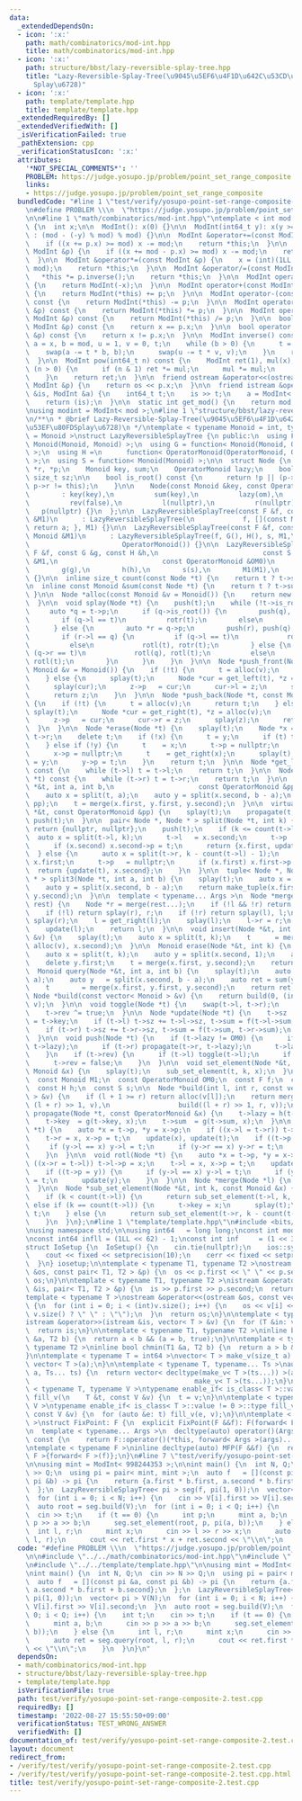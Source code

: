 ```yaml
---
data:
  _extendedDependsOn:
  - icon: ':x:'
    path: math/combinatorics/mod-int.hpp
    title: math/combinatorics/mod-int.hpp
  - icon: ':x:'
    path: structure/bbst/lazy-reversible-splay-tree.hpp
    title: "Lazy-Reversible-Splay-Tree(\u9045\u5EF6\u4F1D\u642C\u53CD\u8EE2\u53EF\u80FD\
      Splay\u6728)"
  - icon: ':x:'
    path: template/template.hpp
    title: template/template.hpp
  _extendedRequiredBy: []
  _extendedVerifiedWith: []
  _isVerificationFailed: true
  _pathExtension: cpp
  _verificationStatusIcon: ':x:'
  attributes:
    '*NOT_SPECIAL_COMMENTS*': ''
    PROBLEM: https://judge.yosupo.jp/problem/point_set_range_composite
    links:
    - https://judge.yosupo.jp/problem/point_set_range_composite
  bundledCode: "#line 1 \"test/verify/yosupo-point-set-range-composite-2.test.cpp\"\
    \n#define PROBLEM \\\n  \"https://judge.yosupo.jp/problem/point_set_range_composite\"\
    \n\n#line 1 \"math/combinatorics/mod-int.hpp\"\ntemplate < int mod >\nstruct ModInt\
    \ {\n  int x;\n\n  ModInt(): x(0) {}\n\n  ModInt(int64_t y): x(y >= 0 ? y % mod\
    \ : (mod - (-y) % mod) % mod) {}\n\n  ModInt &operator+=(const ModInt &p) {\n\
    \    if ((x += p.x) >= mod) x -= mod;\n    return *this;\n  }\n\n  ModInt &operator-=(const\
    \ ModInt &p) {\n    if ((x += mod - p.x) >= mod) x -= mod;\n    return *this;\n\
    \  }\n\n  ModInt &operator*=(const ModInt &p) {\n    x = (int)(1LL * x * p.x %\
    \ mod);\n    return *this;\n  }\n\n  ModInt &operator/=(const ModInt &p) {\n \
    \   *this *= p.inverse();\n    return *this;\n  }\n\n  ModInt operator-() const\
    \ {\n    return ModInt(-x);\n  }\n\n  ModInt operator+(const ModInt &p) const\
    \ {\n    return ModInt(*this) += p;\n  }\n\n  ModInt operator-(const ModInt &p)\
    \ const {\n    return ModInt(*this) -= p;\n  }\n\n  ModInt operator*(const ModInt\
    \ &p) const {\n    return ModInt(*this) *= p;\n  }\n\n  ModInt operator/(const\
    \ ModInt &p) const {\n    return ModInt(*this) /= p;\n  }\n\n  bool operator==(const\
    \ ModInt &p) const {\n    return x == p.x;\n  }\n\n  bool operator!=(const ModInt\
    \ &p) const {\n    return x != p.x;\n  }\n\n  ModInt inverse() const {\n    int\
    \ a = x, b = mod, u = 1, v = 0, t;\n    while (b > 0) {\n      t = a / b;\n  \
    \    swap(a -= t * b, b);\n      swap(u -= t * v, v);\n    }\n    return ModInt(u);\n\
    \  }\n\n  ModInt pow(int64_t n) const {\n    ModInt ret(1), mul(x);\n    while\
    \ (n > 0) {\n      if (n & 1) ret *= mul;\n      mul *= mul;\n      n >>= 1;\n\
    \    }\n    return ret;\n  }\n\n  friend ostream &operator<<(ostream &os, const\
    \ ModInt &p) {\n    return os << p.x;\n  }\n\n  friend istream &operator>>(istream\
    \ &is, ModInt &a) {\n    int64_t t;\n    is >> t;\n    a = ModInt< mod >(t);\n\
    \    return (is);\n  }\n\n  static int get_mod() {\n    return mod;\n  }\n};\n\
    \nusing modint = ModInt< mod >;\n#line 1 \"structure/bbst/lazy-reversible-splay-tree.hpp\"\
    \n/**\n * @brief Lazy-Reversible-Splay-Tree(\u9045\u5EF6\u4F1D\u642C\u53CD\u8EE2\
    \u53EF\u80FDSplay\u6728)\n */\ntemplate < typename Monoid = int, typename OperatorMonoid\
    \ = Monoid >\nstruct LazyReversibleSplayTree {\n public:\n  using F = function<\
    \ Monoid(Monoid, Monoid) >;\n  using G = function< Monoid(Monoid, OperatorMonoid)\
    \ >;\n  using H =\n      function< OperatorMonoid(OperatorMonoid, OperatorMonoid)\
    \ >;\n  using S = function< Monoid(Monoid) >;\n\n  struct Node {\n    Node *l,\
    \ *r, *p;\n    Monoid key, sum;\n    OperatorMonoid lazy;\n    bool rev;\n   \
    \ size_t sz;\n\n    bool is_root() const {\n      return !p || (p->l != this &&\
    \ p->r != this);\n    }\n\n    Node(const Monoid &key, const OperatorMonoid &om)\n\
    \        : key(key),\n          sum(key),\n          lazy(om),\n          sz(1),\n\
    \          rev(false),\n          l(nullptr),\n          r(nullptr),\n       \
    \   p(nullptr) {}\n  };\n\n  LazyReversibleSplayTree(const F &f, const Monoid\
    \ &M1)\n      : LazyReversibleSplayTree(\n            f, [](const Monoid &a) {\
    \ return a; }, M1) {}\n\n  LazyReversibleSplayTree(const F &f, const S &s, const\
    \ Monoid &M1)\n      : LazyReversibleSplayTree(f, G(), H(), s, M1,\n         \
    \                       OperatorMonoid()) {}\n\n  LazyReversibleSplayTree(const\
    \ F &f, const G &g, const H &h,\n                          const S &s, const Monoid\
    \ &M1,\n                          const OperatorMonoid &OM0)\n      : f(f),\n\
    \        g(g),\n        h(h),\n        s(s),\n        M1(M1),\n        OM0(OM0)\
    \ {}\n\n  inline size_t count(const Node *t) {\n    return t ? t->sz : 0;\n  }\n\
    \n  inline const Monoid &sum(const Node *t) {\n    return t ? t->sum : M1;\n \
    \ }\n\n  Node *alloc(const Monoid &v = Monoid()) {\n    return new Node(v, OM0);\n\
    \  }\n\n  void splay(Node *t) {\n    push(t);\n    while (!t->is_root()) {\n \
    \     auto *q = t->p;\n      if (q->is_root()) {\n        push(q), push(t);\n\
    \        if (q->l == t)\n          rotr(t);\n        else\n          rotl(t);\n\
    \      } else {\n        auto *r = q->p;\n        push(r), push(q), push(t);\n\
    \        if (r->l == q) {\n          if (q->l == t)\n            rotr(q), rotr(t);\n\
    \          else\n            rotl(t), rotr(t);\n        } else {\n          if\
    \ (q->r == t)\n            rotl(q), rotl(t);\n          else\n            rotr(t),\
    \ rotl(t);\n        }\n      }\n    }\n  }\n\n  Node *push_front(Node *t, const\
    \ Monoid &v = Monoid()) {\n    if (!t) {\n      t = alloc(v);\n      return t;\n\
    \    } else {\n      splay(t);\n      Node *cur = get_left(t), *z = alloc(v);\n\
    \      splay(cur);\n      z->p   = cur;\n      cur->l = z;\n      splay(z);\n\
    \      return z;\n    }\n  }\n\n  Node *push_back(Node *t, const Monoid &v = Monoid())\
    \ {\n    if (!t) {\n      t = alloc(v);\n      return t;\n    } else {\n     \
    \ splay(t);\n      Node *cur = get_right(t), *z = alloc(v);\n      splay(cur);\n\
    \      z->p   = cur;\n      cur->r = z;\n      splay(z);\n      return z;\n  \
    \  }\n  }\n\n  Node *erase(Node *t) {\n    splay(t);\n    Node *x = t->l, *y =\
    \ t->r;\n    delete t;\n    if (!x) {\n      t = y;\n      if (t) t->p = nullptr;\n\
    \    } else if (!y) {\n      t    = x;\n      t->p = nullptr;\n    } else {\n\
    \      x->p = nullptr;\n      t    = get_right(x);\n      splay(t);\n      t->r\
    \ = y;\n      y->p = t;\n    }\n    return t;\n  }\n\n  Node *get_left(Node *t)\
    \ const {\n    while (t->l) t = t->l;\n    return t;\n  }\n\n  Node *get_right(Node\
    \ *t) const {\n    while (t->r) t = t->r;\n    return t;\n  }\n\n  void set_propagate(Node\
    \ *&t, int a, int b,\n                     const OperatorMonoid &pp) {\n    splay(t);\n\
    \    auto x = split(t, a);\n    auto y = split(x.second, b - a);\n    set_propagate(y.first,\
    \ pp);\n    t = merge(x.first, y.first, y.second);\n  }\n\n  virtual void set_propagate(Node\
    \ *&t, const OperatorMonoid &pp) {\n    splay(t);\n    propagate(t, pp);\n   \
    \ push(t);\n  }\n\n  pair< Node *, Node * > split(Node *t, int k) {\n    if (!t)\
    \ return {nullptr, nullptr};\n    push(t);\n    if (k <= count(t->l)) {\n    \
    \  auto x = split(t->l, k);\n      t->l   = x.second;\n      t->p   = nullptr;\n\
    \      if (x.second) x.second->p = t;\n      return {x.first, update(t)};\n  \
    \  } else {\n      auto x = split(t->r, k - count(t->l) - 1);\n      t->r   =\
    \ x.first;\n      t->p   = nullptr;\n      if (x.first) x.first->p = t;\n    \
    \  return {update(t), x.second};\n    }\n  }\n\n  tuple< Node *, Node *, Node\
    \ * > split3(Node *t, int a, int b) {\n    splay(t);\n    auto x = split(t, a);\n\
    \    auto y = split(x.second, b - a);\n    return make_tuple(x.first, y.first,\
    \ y.second);\n  }\n\n  template < typename... Args >\n  Node *merge(Node *l, Args...\
    \ rest) {\n    Node *r = merge(rest...);\n    if (!l && !r) return nullptr;\n\
    \    if (!l) return splay(r), r;\n    if (!r) return splay(l), l;\n    splay(l),\
    \ splay(r);\n    l = get_right(l);\n    splay(l);\n    l->r = r;\n    r->p = l;\n\
    \    update(l);\n    return l;\n  }\n\n  void insert(Node *&t, int k, const Monoid\
    \ &v) {\n    splay(t);\n    auto x = split(t, k);\n    t      = merge(x.first,\
    \ alloc(v), x.second);\n  }\n\n  Monoid erase(Node *&t, int k) {\n    splay(t);\n\
    \    auto x = split(t, k);\n    auto y = split(x.second, 1);\n    auto v = y.first->c;\n\
    \    delete y.first;\n    t = merge(x.first, y.second);\n    return v;\n  }\n\n\
    \  Monoid query(Node *&t, int a, int b) {\n    splay(t);\n    auto x   = split(t,\
    \ a);\n    auto y   = split(x.second, b - a);\n    auto ret = sum(y.first);\n\
    \    t        = merge(x.first, y.first, y.second);\n    return ret;\n  }\n\n \
    \ Node *build(const vector< Monoid > &v) {\n    return build(0, (int)v.size(),\
    \ v);\n  }\n\n  void toggle(Node *t) {\n    swap(t->l, t->r);\n    t->sum = s(t->sum);\n\
    \    t->rev ^= true;\n  }\n\n  Node *update(Node *t) {\n    t->sz  = 1;\n    t->sum\
    \ = t->key;\n    if (t->l) t->sz += t->l->sz, t->sum = f(t->l->sum, t->sum);\n\
    \    if (t->r) t->sz += t->r->sz, t->sum = f(t->sum, t->r->sum);\n    return t;\n\
    \  }\n\n  void push(Node *t) {\n    if (t->lazy != OM0) {\n      if (t->l) propagate(t->l,\
    \ t->lazy);\n      if (t->r) propagate(t->r, t->lazy);\n      t->lazy = OM0;\n\
    \    }\n    if (t->rev) {\n      if (t->l) toggle(t->l);\n      if (t->r) toggle(t->r);\n\
    \      t->rev = false;\n    }\n  }\n\n  void set_element(Node *&t, int k, const\
    \ Monoid &x) {\n    splay(t);\n    sub_set_element(t, k, x);\n  }\n\n private:\n\
    \  const Monoid M1;\n  const OperatorMonoid OM0;\n  const F f;\n  const G g;\n\
    \  const H h;\n  const S s;\n\n  Node *build(int l, int r, const vector< Monoid\
    \ > &v) {\n    if (l + 1 >= r) return alloc(v[l]);\n    return merge(build(l,\
    \ (l + r) >> 1, v),\n                 build((l + r) >> 1, r, v));\n  }\n\n  void\
    \ propagate(Node *t, const OperatorMonoid &x) {\n    t->lazy = h(t->lazy, x);\n\
    \    t->key  = g(t->key, x);\n    t->sum  = g(t->sum, x);\n  }\n\n  void rotr(Node\
    \ *t) {\n    auto *x = t->p, *y = x->p;\n    if ((x->l = t->r)) t->r->p = x;\n\
    \    t->r = x, x->p = t;\n    update(x), update(t);\n    if ((t->p = y)) {\n \
    \     if (y->l == x) y->l = t;\n      if (y->r == x) y->r = t;\n      update(y);\n\
    \    }\n  }\n\n  void rotl(Node *t) {\n    auto *x = t->p, *y = x->p;\n    if\
    \ ((x->r = t->l)) t->l->p = x;\n    t->l = x, x->p = t;\n    update(x), update(t);\n\
    \    if ((t->p = y)) {\n      if (y->l == x) y->l = t;\n      if (y->r == x) y->r\
    \ = t;\n      update(y);\n    }\n  }\n\n  Node *merge(Node *l) {\n    return l;\n\
    \  }\n\n  Node *sub_set_element(Node *&t, int k, const Monoid &x) {\n    push(t);\n\
    \    if (k < count(t->l)) {\n      return sub_set_element(t->l, k, x);\n    }\
    \ else if (k == count(t->l)) {\n      t->key = x;\n      splay(t);\n      return\
    \ t;\n    } else {\n      return sub_set_element(t->r, k - count(t->l) - 1, x);\n\
    \    }\n  }\n};\n#line 1 \"template/template.hpp\"\n#include <bits/stdc++.h>\n\
    \nusing namespace std;\n\nusing int64   = long long;\nconst int mod = 1e9 + 7;\n\
    \nconst int64 infll = (1LL << 62) - 1;\nconst int inf     = (1 << 30) - 1;\n\n\
    struct IoSetup {\n  IoSetup() {\n    cin.tie(nullptr);\n    ios::sync_with_stdio(false);\n\
    \    cout << fixed << setprecision(10);\n    cerr << fixed << setprecision(10);\n\
    \  }\n} iosetup;\n\ntemplate < typename T1, typename T2 >\nostream &operator<<(ostream\
    \ &os, const pair< T1, T2 > &p) {\n  os << p.first << \" \" << p.second;\n  return\
    \ os;\n}\n\ntemplate < typename T1, typename T2 >\nistream &operator>>(istream\
    \ &is, pair< T1, T2 > &p) {\n  is >> p.first >> p.second;\n  return is;\n}\n\n\
    template < typename T >\nostream &operator<<(ostream &os, const vector< T > &v)\
    \ {\n  for (int i = 0; i < (int)v.size(); i++) {\n    os << v[i] << (i + 1 !=\
    \ v.size() ? \" \" : \"\");\n  }\n  return os;\n}\n\ntemplate < typename T >\n\
    istream &operator>>(istream &is, vector< T > &v) {\n  for (T &in: v) is >> in;\n\
    \  return is;\n}\n\ntemplate < typename T1, typename T2 >\ninline bool chmax(T1\
    \ &a, T2 b) {\n  return a < b && (a = b, true);\n}\n\ntemplate < typename T1,\
    \ typename T2 >\ninline bool chmin(T1 &a, T2 b) {\n  return a > b && (a = b, true);\n\
    }\n\ntemplate < typename T = int64 >\nvector< T > make_v(size_t a) {\n  return\
    \ vector< T >(a);\n}\n\ntemplate < typename T, typename... Ts >\nauto make_v(size_t\
    \ a, Ts... ts) {\n  return vector< decltype(make_v< T >(ts...)) >(a,\n       \
    \                                         make_v< T >(ts...));\n}\n\ntemplate\
    \ < typename T, typename V >\ntypename enable_if< is_class< T >::value == 0 >::type\
    \ fill_v(\n    T &t, const V &v) {\n  t = v;\n}\n\ntemplate < typename T, typename\
    \ V >\ntypename enable_if< is_class< T >::value != 0 >::type fill_v(\n    T &t,\
    \ const V &v) {\n  for (auto &e: t) fill_v(e, v);\n}\n\ntemplate < typename F\
    \ >\nstruct FixPoint: F {\n  explicit FixPoint(F &&f): F(forward< F >(f)) {}\n\
    \n  template < typename... Args >\n  decltype(auto) operator()(Args &&...args)\
    \ const {\n    return F::operator()(*this, forward< Args >(args)...);\n  }\n};\n\
    \ntemplate < typename F >\ninline decltype(auto) MFP(F &&f) {\n  return FixPoint<\
    \ F >{forward< F >(f)};\n}\n#line 7 \"test/verify/yosupo-point-set-range-composite-2.test.cpp\"\
    \n\nusing mint = ModInt< 998244353 >;\n\nint main() {\n  int N, Q;\n  cin >> N\
    \ >> Q;\n  using pi = pair< mint, mint >;\n  auto f   = [](const pi &a, const\
    \ pi &b) -> pi {\n    return {a.first * b.first, a.second * b.first + b.second};\n\
    \  };\n  LazyReversibleSplayTree< pi > seg(f, pi(1, 0));\n  vector< pi > V(N);\n\
    \  for (int i = 0; i < N; i++) {\n    cin >> V[i].first >> V[i].second;\n  }\n\
    \  auto root = seg.build(V);\n  for (int i = 0; i < Q; i++) {\n    int t;\n  \
    \  cin >> t;\n    if (t == 0) {\n      int p;\n      mint a, b;\n      cin >>\
    \ p >> a >> b;\n      seg.set_element(root, p, pi(a, b));\n    } else {\n    \
    \  int l, r;\n      mint x;\n      cin >> l >> r >> x;\n      auto ret = seg.query(root,\
    \ l, r);\n      cout << ret.first * x + ret.second << \"\\n\";\n    }\n  }\n}\n"
  code: "#define PROBLEM \\\n  \"https://judge.yosupo.jp/problem/point_set_range_composite\"\
    \n\n#include \"../../math/combinatorics/mod-int.hpp\"\n#include \"../../structure/bbst/lazy-reversible-splay-tree.hpp\"\
    \n#include \"../../template/template.hpp\"\n\nusing mint = ModInt< 998244353 >;\n\
    \nint main() {\n  int N, Q;\n  cin >> N >> Q;\n  using pi = pair< mint, mint >;\n\
    \  auto f   = [](const pi &a, const pi &b) -> pi {\n    return {a.first * b.first,\
    \ a.second * b.first + b.second};\n  };\n  LazyReversibleSplayTree< pi > seg(f,\
    \ pi(1, 0));\n  vector< pi > V(N);\n  for (int i = 0; i < N; i++) {\n    cin >>\
    \ V[i].first >> V[i].second;\n  }\n  auto root = seg.build(V);\n  for (int i =\
    \ 0; i < Q; i++) {\n    int t;\n    cin >> t;\n    if (t == 0) {\n      int p;\n\
    \      mint a, b;\n      cin >> p >> a >> b;\n      seg.set_element(root, p, pi(a,\
    \ b));\n    } else {\n      int l, r;\n      mint x;\n      cin >> l >> r >> x;\n\
    \      auto ret = seg.query(root, l, r);\n      cout << ret.first * x + ret.second\
    \ << \"\\n\";\n    }\n  }\n}\n"
  dependsOn:
  - math/combinatorics/mod-int.hpp
  - structure/bbst/lazy-reversible-splay-tree.hpp
  - template/template.hpp
  isVerificationFile: true
  path: test/verify/yosupo-point-set-range-composite-2.test.cpp
  requiredBy: []
  timestamp: '2022-08-27 15:55:50+09:00'
  verificationStatus: TEST_WRONG_ANSWER
  verifiedWith: []
documentation_of: test/verify/yosupo-point-set-range-composite-2.test.cpp
layout: document
redirect_from:
- /verify/test/verify/yosupo-point-set-range-composite-2.test.cpp
- /verify/test/verify/yosupo-point-set-range-composite-2.test.cpp.html
title: test/verify/yosupo-point-set-range-composite-2.test.cpp
---
```

